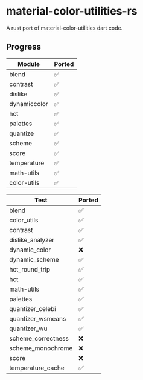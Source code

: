 # material-color-utilities-rs

A rust port of material-color-utilities dart code.

## Progress

| Module       | Ported |
| ------------ | ------ |
| blend        | ✅     |
| contrast     | ✅     |
| dislike      | ✅     |
| dynamiccolor | ✅     |
| hct          | ✅     |
| palettes     | ✅     |
| quantize     | ✅     |
| scheme       | ✅     |
| score        | ✅     |
| temperature  | ✅     |
| math-utils   | ✅     |
| color-utils  | ✅     |

| Test               | Ported |
| ------------------ | ------ |
| blend              | ✅     |
| color_utils        | ✅     |
| contrast           | ✅     |
| dislike_analyzer   | ✅     |
| dynamic_color      | ❌     |
| dynamic_scheme     | ✅     |
| hct_round_trip     | ✅     |
| hct                | ✅     |
| math-utils         | ✅     |
| palettes           | ✅     |
| quantizer_celebi   | ✅     |
| quantizer_wsmeans  | ✅     |
| quantizer_wu       | ✅     |
| scheme_correctness | ❌     |
| scheme_monochrome  | ❌     |
| score              | ❌     |
| temperature_cache  | ✅     |
